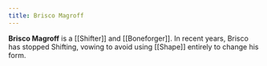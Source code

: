 ```yaml
---
title: Brisco Magroff
---
```



**Brisco Magroff** is a [[Shifter]] and [[Boneforger]]. In recent years, Brisco has stopped Shifting, vowing to avoid using [[Shape]] entirely to change his form.